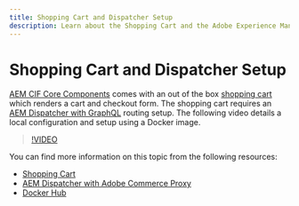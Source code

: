 ```yaml
---
title: Shopping Cart and Dispatcher Setup
description: Learn about the Shopping Cart and the Adobe Experience Manager Dispatcher Setup.
---
```

# Shopping Cart and Dispatcher Setup

[AEM CIF Core Components](https://github.com/adobe/aem-core-cif-components) comes with an out of the box [shopping cart](https://github.com/adobe/aem-core-cif-components/tree/master/ui.apps/src/main/content/jcr_root/apps/core/cif/components/commerce/minicart/v1/minicart) which renders a cart and checkout form. The shopping cart requires an [AEM Dispatcher with GraphQL](https://github.com/adobe/aem-core-cif-components/blob/master/dispatcher) routing setup. The following video details a local configuration and setup using a Docker image.

>[!VIDEO](https://video.tv.adobe.com/v/29656/?quality=12)

You can find more information on this topic from the following resources:

- [Shopping Cart](https://github.com/adobe/aem-core-cif-components/tree/master/ui.apps/src/main/content/jcr_root/apps/core/cif/components/commerce/minicart/v1/minicart)
- [AEM Dispatcher with Adobe Commerce Proxy](https://github.com/adobe/aem-core-cif-components/tree/master/dispatcher)
- [Docker Hub](https://hub.docker.com/)
